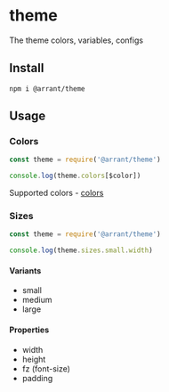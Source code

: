 # theme

The theme colors, variables, configs

## Install

`npm i @arrant/theme`

## Usage

### Colors

```js
const theme = require('@arrant/theme')

console.log(theme.colors[$color])
```

Supported colors -  [colors](https://github.com/arrant-org/theme/blob/master/lib/colors.js)

### Sizes

```js
const theme = require('@arrant/theme')

console.log(theme.sizes.small.width)
```

#### Variants

- small
- medium
- large

#### Properties

- width
- height
- fz (font-size)
- padding